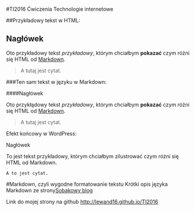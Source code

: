 #TI2016
Ćwiczenia Technologie internetowe

##Przykładowy tekst w HTML:

<h2>Nagłówek</h2>

Oto przykładowy tekst <em>przykładowy</em>, którym chciałbym <strong>pokazać</strong> czym różni się HTML od <a href="http://www.makoweabc.pl/2011/05/markdown/">Markdown</a>.

<blockquote>A tutaj jest cytat.</blockquote>

###Ten sam tekst w języku w Markdown:

####Nagłówek

Oto przykłądowy tekst *przykładowy*, którym chciałbym **pokazać** czym różni się HTML od [Markdown](http://www.makoweabc.pl/2011/05/markdown/).

> A tutaj jest cytat.

Efekt końcowy  w WordPress:

Nagłówek

To jest tekst przykładowy, którym chciałbym zilustrować czym różni się HTML od Markdown.

    A to jest cytat.

#Markdown, czyli wygodne formatowanie tekstu
Krótki opis języka Markdown ze strony[Sobakowy blog](http://sobak.pl/blog/markdown-czyli-wygodne-formatowanie-tekstu/)

Link do mojej strony na github http://lewand16.github.io/TI2016


